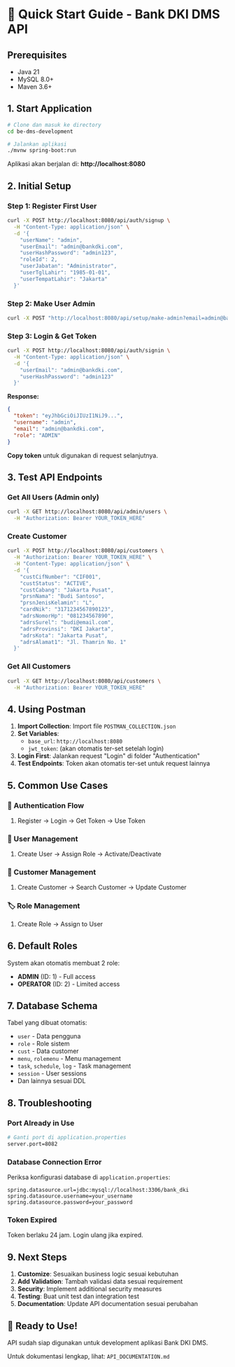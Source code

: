 # 🚀 Quick Start Guide - Bank DKI DMS API

## Prerequisites
- Java 21
- MySQL 8.0+
- Maven 3.6+

## 1. Start Application

```bash
# Clone dan masuk ke directory
cd be-dms-development

# Jalankan aplikasi
./mvnw spring-boot:run
```

Aplikasi akan berjalan di: **http://localhost:8080**

## 2. Initial Setup

### Step 1: Register First User
```bash
curl -X POST http://localhost:8080/api/auth/signup \
  -H "Content-Type: application/json" \
  -d '{
    "userName": "admin",
    "userEmail": "admin@bankdki.com",
    "userHashPassword": "admin123",
    "roleId": 2,
    "userJabatan": "Administrator",
    "userTglLahir": "1985-01-01",
    "userTempatLahir": "Jakarta"
  }'
```

### Step 2: Make User Admin
```bash
curl -X POST "http://localhost:8080/api/setup/make-admin?email=admin@bankdki.com"
```

### Step 3: Login & Get Token
```bash
curl -X POST http://localhost:8080/api/auth/signin \
  -H "Content-Type: application/json" \
  -d '{
    "userEmail": "admin@bankdki.com",
    "userHashPassword": "admin123"
  }'
```

**Response:**
```json
{
  "token": "eyJhbGciOiJIUzI1NiJ9...",
  "username": "admin",
  "email": "admin@bankdki.com",
  "role": "ADMIN"
}
```

**Copy token** untuk digunakan di request selanjutnya.

## 3. Test API Endpoints

### Get All Users (Admin only)
```bash
curl -X GET http://localhost:8080/api/admin/users \
  -H "Authorization: Bearer YOUR_TOKEN_HERE"
```

### Create Customer
```bash
curl -X POST http://localhost:8080/api/customers \
  -H "Authorization: Bearer YOUR_TOKEN_HERE" \
  -H "Content-Type: application/json" \
  -d '{
    "custCifNumber": "CIF001",
    "custStatus": "ACTIVE",
    "custCabang": "Jakarta Pusat",
    "prsnNama": "Budi Santoso",
    "prsnJenisKelamin": "L",
    "cardNik": "3171234567890123",
    "adrsNomorHp": "081234567890",
    "adrsSurel": "budi@email.com",
    "adrsProvinsi": "DKI Jakarta",
    "adrsKota": "Jakarta Pusat",
    "adrsAlamat1": "Jl. Thamrin No. 1"
  }'
```

### Get All Customers
```bash
curl -X GET http://localhost:8080/api/customers \
  -H "Authorization: Bearer YOUR_TOKEN_HERE"
```

## 4. Using Postman

1. **Import Collection**: Import file `POSTMAN_COLLECTION.json`
2. **Set Variables**:
   - `base_url`: `http://localhost:8080`
   - `jwt_token`: (akan otomatis ter-set setelah login)
3. **Login First**: Jalankan request "Login" di folder "Authentication"
4. **Test Endpoints**: Token akan otomatis ter-set untuk request lainnya

## 5. Common Use Cases

### 🔐 Authentication Flow
1. Register → Login → Get Token → Use Token

### 👥 User Management
1. Create User → Assign Role → Activate/Deactivate

### 👤 Customer Management
1. Create Customer → Search Customer → Update Customer

### 🏷️ Role Management
1. Create Role → Assign to User

## 6. Default Roles

System akan otomatis membuat 2 role:
- **ADMIN** (ID: 1) - Full access
- **OPERATOR** (ID: 2) - Limited access

## 7. Database Schema

Tabel yang dibuat otomatis:
- `user` - Data pengguna
- `role` - Role sistem
- `cust` - Data customer
- `menu`, `rolemenu` - Menu management
- `task`, `schedule`, `log` - Task management
- `session` - User sessions
- Dan lainnya sesuai DDL

## 8. Troubleshooting

### Port Already in Use
```bash
# Ganti port di application.properties
server.port=8082
```

### Database Connection Error
Periksa konfigurasi database di `application.properties`:
```properties
spring.datasource.url=jdbc:mysql://localhost:3306/bank_dki
spring.datasource.username=your_username
spring.datasource.password=your_password
```

### Token Expired
Token berlaku 24 jam. Login ulang jika expired.

## 9. Next Steps

1. **Customize**: Sesuaikan business logic sesuai kebutuhan
2. **Add Validation**: Tambah validasi data sesuai requirement
3. **Security**: Implement additional security measures
4. **Testing**: Buat unit test dan integration test
5. **Documentation**: Update API documentation sesuai perubahan

## 🎯 Ready to Use!

API sudah siap digunakan untuk development aplikasi Bank DKI DMS.

Untuk dokumentasi lengkap, lihat: `API_DOCUMENTATION.md`